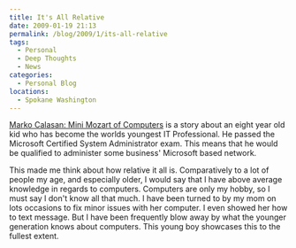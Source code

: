 ```yaml
---
title: It's All Relative
date: 2009-01-19 21:13
permalink: /blog/2009/1/its-all-relative
tags:
  - Personal
  - Deep Thoughts
  - News
categories:
  - Personal Blog
locations: 
  - Spokane Washington
---
```


[Marko Calasan: Mini Mozart of Computers][1] is a story about an eight year old kid who has become the worlds youngest IT Professional. He passed the Microsoft Certified System Administrator exam. This means that he would be qualified to administer some business' Microsoft based network.

   [1]: https://readwrite.com/2009/01/18/marko_calasan_mini_mozart_of_c/ (Marko Calasan: Mini Mozart of Computers)

This made me think about how relative it all is. Comparatively to a lot of people my age, and especially older, I would say that I have above average knowledge in regards to computers. Computers are only my hobby, so I must say I don't know all that much. I have been turned to by my mom on lots occasions to fix minor issues with her computer. I even showed her how to text message. But I have been frequently blow away by what the younger generation knows about computers. This young boy showcases this to the fullest extent.